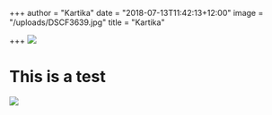 +++
author = "Kartika"
date = "2018-07-13T11:42:13+12:00"
image = "/uploads/DSCF3639.jpg"
title = "Kartika"

+++
![](uploads/DSCF3639.jpg)

# This is a test

![](uploads/DSCF3639.jpg)